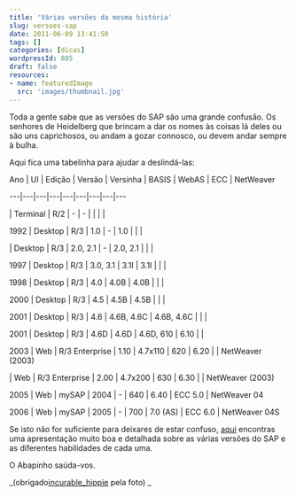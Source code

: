 ```yaml
---
title: 'Várias versões da mesma história'
slug: versoes-sap
date: 2011-06-09 13:41:50
tags: []
categories: [dicas]
wordpressId: 805
draft: false
resources:
- name: featuredImage
  src: 'images/thumbnail.jpg'
---
```

Toda a gente sabe que as versões do SAP são uma grande confusão. Os senhores de Heidelberg que brincam a dar os nomes às coisas lá deles ou são uns caprichosos, ou andam a gozar connosco, ou devem andar sempre à bulha.

Aqui fica uma tabelinha para ajudar a deslindá-las:

Ano
| UI
| Edição
| Versão
| Versinha
| BASIS
| WebAS
| ECC
| NetWeaver

---|---|---|---|---|---|---|---|---

| Terminal
| R/2
| -
| -
|
|
|
|

1992
| Desktop
| R/3
| 1.0
| -
| 1.0
|
|
|

| Desktop
| R/3
| 2.0, 2.1
| -
| 2.0, 2.1
|
|
|

1997
| Desktop
| R/3
| 3.0, 3.1
| 3.1I
| 3.1I
|
|
|

1998
| Desktop
| R/3
| 4.0
| 4.0B
| 4.0B
|
|
|

2000
| Desktop
| R/3
| 4.5
| 4.5B
| 4.5B
|
|
|

2001
| Desktop
| R/3
| 4.6
| 4.6B, 4.6C
| 4.6B, 4.6C
|
|
|

2001
| Desktop
| R/3
| 4.6D
| 4.6D
| 4.6D, 610
| 6.10
|
|

2003
| Web
| R/3 Enterprise
| 1.10
| 4.7x110
| 620
| 6.20
|
| NetWeaver (2003)

| Web
| R/3 Enterprise
| 2.00
| 4.7x200
| 630
| 6.30
|
| NetWeaver (2003)

2005
| Web
| mySAP
| 2004
| -
| 640
| 6.40
| ECC 5.0
| NetWeaver 04

2006
| Web
| mySAP
| 2005
| -
| 700
| 7.0 (AS)
| ECC 6.0
| NetWeaver 04S

Se isto não for suficiente para deixares de estar confuso, [aqui][1] encontras uma apresentação muito boa e detalhada sobre as várias versões do SAP e as diferentes habilidades de cada uma.

O Abapinho saúda-vos.

_(obrigado[incurable_hippie][2] pela foto)
_

   [1]: https://www.scribd.com/doc/13176905/SAP-Versions
   [2]: https://www.flickr.com/photos/hippie/
